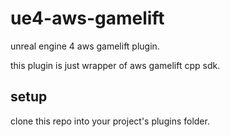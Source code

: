 # ue4-aws-gamelift
unreal engine 4 aws gamelift plugin.

this plugin is just wrapper of aws gamelift cpp sdk.

## setup

clone this repo into your project's plugins folder.
